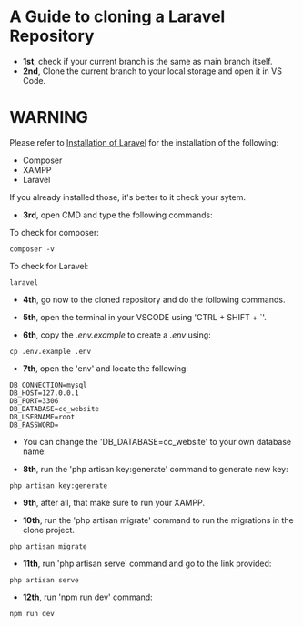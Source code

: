 # A Guide to cloning a Laravel Repository

- __1st__, check if your current branch is the same as main branch itself.
- __2nd__, Clone the current branch to your local storage and open it in VS Code.

# WARNING
Please refer to <a href="https://youtu.be/XTDNs4TB_lE?si=sb2QOxhU0OEvEGPX">Installation of Laravel</a> for the installation of the following:

- Composer
- XAMPP
- Laravel

If you already installed those, it's better to it check your sytem.

- __3rd__, open CMD and type the following commands:

To check for composer:
```
composer -v
```

To check for Laravel:
```
laravel
```

- __4th__, go now to the cloned repository and do the following commands.

- __5th__, open the terminal in your VSCODE using 'CTRL + SHIFT + `'.

- __6th__, copy the *.env.example* to create a *.env* using:
```
cp .env.example .env
```

- __7th__, open the 'env' and locate the following:
```
DB_CONNECTION=mysql
DB_HOST=127.0.0.1
DB_PORT=3306
DB_DATABASE=cc_website
DB_USERNAME=root
DB_PASSWORD=
```
- You can change the 'DB_DATABASE=cc_website' to your own database name:

- __8th__, run the 'php artisan key:generate' command to generate new key:
```
php artisan key:generate
```

- __9th__, after all, that make sure to run your XAMPP.

- __10th__, run the 'php artisan migrate' command to run the migrations in the clone project.
```
php artisan migrate
```

- __11th__, run 'php artisan serve' command and go to the link provided:

```
php artisan serve
```

- __12th__, run 'npm run dev' command:

```
npm run dev
```